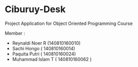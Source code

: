 # Ciburuy-Desk
Project Application for Object Oriented Programming Course

Member :
- Reynaldi Noer R (140810160010)
- Sachi Hongo ( 140810160014)
- Paquita Putri ( 140810160024)
- Muhammad Islam T ( 140810160062 )
